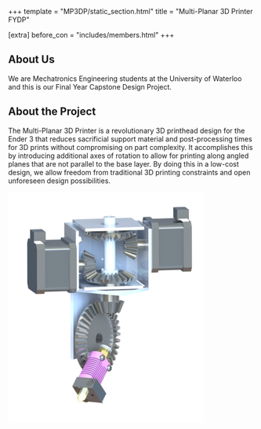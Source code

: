 +++
template = "MP3DP/static_section.html"
title = "Multi-Planar 3D Printer FYDP"

[extra]
before_con = "includes/members.html"
+++

## About Us

We are Mechatronics Engineering students at the University of Waterloo and this is our Final Year Capstone Design Project.

## About the Project

The Multi-Planar 3D Printer is a revolutionary 3D printhead design for the Ender 3 that reduces sacrificial support material and post-processing times for 3D prints without compromising on part complexity. It accomplishes this by introducing additional axes of rotation to allow for printing along angled planes that are not parallel to the base layer. By doing this in a low-cost design, we allow freedom from traditional 3D printing constraints and open unforeseen design possibilities.

![Rendering of Project Design](/media/PrintHeadRender.png)